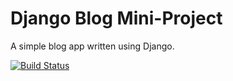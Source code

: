# Django Blog Mini-Project

A simple blog app written using Django.

[![Build Status](https://travis-ci.org/sywekpiorko1/django-blog.svg?branch=master)](https://travis-ci.org/sywekpiorko1/django-blog)